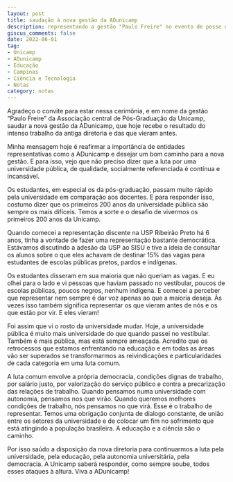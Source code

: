 ```yaml
---
layout: post
title: saudação à nova gestão da ADunicamp
description: representando a gestão "Paulo Freire" no evento de posse da nova diretoria da associação de docentes
giscus_comments: false
date: 2022-06-01
tag:
- Unicamp
- ADunicamp
- Educação
- Campinas
- Ciência e Tecnologia
- Notas
category: notas
---
```


Agradeço o convite para estar nessa cerimônia, e em nome da gestão “Paulo Freire” da
Associação central de Pós-Graduação da Unicamp, saudar a nova gestão da ADunicamp, que
hoje recebe o resultado do intenso trabalho da antiga diretoria e das que vieram antes.

Minha mensagem hoje é <span class="evidence">reafirmar a importância de entidades
representativas como a ADunicamp e desejar um bom caminho para a nova gestão</span>. E
para isso, vejo que não preciso dizer que a luta por uma universidade pública, de
qualidade, socialmente referenciada é contínua e incansável.

Os estudantes, em especial os da pós-graduação, passam muito rápido pela universidade em
comparação aos docentes. E para responder isso, costumo dizer que os primeiros 200 anos da
universidade pública são sempre os mais difíceis. Temos a sorte e o desafio de vivermos os
primeiros 200 anos da Unicamp.

Quando comecei a representação discente na USP Ribeirão Preto há 6 anos, tinha a vontade
de fazer uma representação bastante democrática. Estávamos discutindo a adesão da USP ao
SISU e tive a ideia de consultar os alunos sobre o que eles achavam de destinar 15% das
vagas para estudantes de escolas públicas pretos, pardos e indígenas.

Os estudantes disseram em sua maioria que não queriam as vagas. E eu olhei para o lado e
vi pessoas que haviam passado no vestibular, poucos de escolas públicas, poucos negros,
nenhum indígena. E comecei a perceber que <span class="evidence">representar nem sempre é
dar voz apenas ao que a maioria deseja. Às vezes isso também significa representar os que
vieram antes de nós e os que estão por vir</span>. E eles vieram!

Foi assim que vi o rosto da universidade mudar. Hoje, a universidade pública é muito mais
universidade do que quando passei no vestibular. Também é mais pública, mas está sempre
ameaçada. Acredito que os retrocessos que estamos enfrentando na educação e em todas as
áreas vão ser superados se transformarmos as reivindicações e particularidades de cada
categoria em uma luta comum.

A luta comum envolve a própria democracia, condições dignas de trabalho, por salário
justo, por valorização do serviço público e contra a precarização das relações de
trabalho. Quando pensamos numa universidade com autonomia, pensamos nos que virão. Quando
queremos melhores condições de trabalho, nós pensamos no que virá. Esse é o trabalho de
representar. Temos uma obrigação conjunta de dialogo constante, de união entre os setores
da universidade e de colocar um fim no sofrimento que está atingindo a população
brasileira. <span class="evidence">A educação e a ciência são o caminho</span>.

Por isso saúdo a disposição da nova diretoria para continuarmos a luta pela universidade,
pela educação, pela autonomia universitária, pela democracia. A Unicamp saberá responder,
como sempre soube, todos esses ataques à altura. Viva a ADunicamp!
